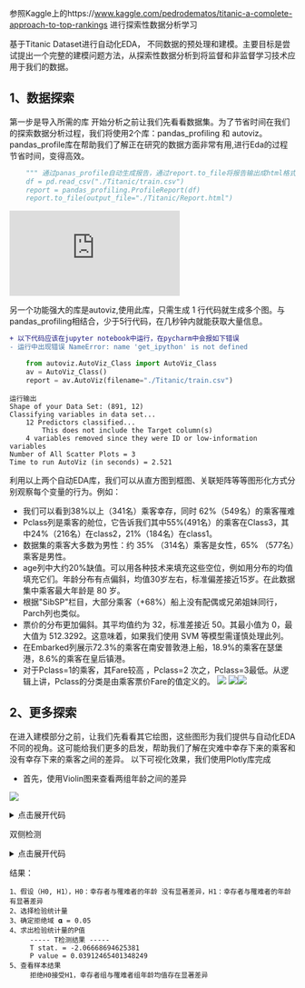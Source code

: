 参照Kaggle上的https://www.kaggle.com/pedrodematos/titanic-a-complete-approach-to-top-rankings 进行探索性数据分析学习

基于Titanic Dataset进行自动化EDA， 不同数据的预处理和建模。主要目标是尝试提出一个完整的建模问题方法，从探索性数据分析到将监督和非监督学习技术应用于我们的数据。

## 1、数据探索

第一步是导入所需的库
开始分析之前让我们先看看数据集。为了节省时间在我们的探索数据分析过程，我们将使用2个库：pandas_profiling 和 autoviz。pandas_profile库在帮助我们了解正在研究的数据方面非常有用,进行Eda的过程节省时间，变得高效。

``` python
    """ 通过panas_profile自动生成报告，通过report.to_file将报告输出成html格式 “”“
    df = pd.read_csv("./Titanic/train.csv")
    report = pandas_profiling.ProfileReport(df)
    report.to_file(output_file="./Titanic/Report.html")
```

![输出报告](https://github.com/vivian315/KaggleEDA/blob/main/Report.html)

另一个功能强大的库是autoviz,使用此库，只需生成 1 行代码就生成多个图。与pandas_profiling相结合，少于5行代码，在几秒钟内就能获取大量信息。

```diff
+ 以下代码应该在jupyter notebook中运行，在pycharm中会报如下错误
- 运行中出现错误 NameError: name 'get_ipython' is not defined
```

``` python
    from autoviz.AutoViz_Class import AutoViz_Class
    av = AutoViz_Class()
    report = av.AutoViz(filename="./Titanic/train.csv")
```
    运行输出
    Shape of your Data Set: (891, 12)
    Classifying variables in data set...
        12 Predictors classified...
            This does not include the Target column(s)
        4 variables removed since they were ID or low-information variables
    Number of All Scatter Plots = 3
    Time to run AutoViz (in seconds) = 2.521

利用以上两个自动EDA库，我们可以从直方图到框图、关联矩阵等等图形化方式分别观察每个变量的行为。例如：
* 我们可以看到38%以上（341名）乘客幸存，同时 62%（549名）的乘客罹难
* Pclass列是乘客的舱位，它告诉我们其中55%(491名）的乘客在Class3，其中24%（216名）在class2，21%（184名）在class1。
* 数据集的乘客大多数为男性：约 35% （314名）乘客是女性，65% （577名）乘客是男性。
* age列中大约20%缺值。可以用各种技术来填充这些空位，例如用分布的均值填充它们。年龄分布有点偏斜，均值30岁左右，标准偏差接近15岁。在此数据集中乘客最大年龄是 80 岁。
* 根据"SibSP"栏目，大部分乘客（+68%）船上没有配偶或兄弟姐妹同行，Parch列也类似。
* 票价的分布更加偏斜。其平均值约为 32，标准差接近 50。其最小值为 0，最大值为 512.3292。这意味着，如果我们使用 SVM 等模型需谨慎处理此列。
* 在Embarked列展示72.3%的乘客在南安普敦港上船，18.9%的乘客在瑟堡港，8.6%的乘客在皇后镇港。
* 对于Pclass=1的乘客，其Fare较高 ，Pclass=2 次之，Pclass=3最低。从逻辑上讲，Pclass的分类是由乘客票价Fare的值定义的。
![](https://github.com/vivian315/KaggleEDA/blob/main/screenshots/p1.png?raw=true)
![](https://github.com/vivian315/KaggleEDA/blob/main/screenshots/pr1.png?raw=true)![](https://github.com/vivian315/KaggleEDA/blob/main/screenshots/pr2.png?raw=true)

## 2、更多探索
在进入建模部分之前，让我们先看看其它绘图，这些图形为我们提供与自动化EDA不同的视角。这可能给我们更多的启发，帮助我们了解在灾难中幸存下来的乘客和没有幸存下来的乘客之间的差异。
以下可视化效果，我们使用Plotly库完成

* 首先，使用Violin图来查看两组年龄之间的差异

![](https://github.com/vivian315/KaggleEDA/blob/main/screenshots/P21.png?raw=true)

<details>
    <summary>点击展开代码</summary>
    
``` python 
    
        df = pd.read_csv("./Titanic/train.csv")
        df_survivors = df[df["Survived"] == 1]
        df_nonsurvivors = df[df["Survived"] == 0]

        # Violin 图填充数据
        violin_survivors = go.Violin(
            y=df_survivors["Age"],
            x=df_survivors["Survived"],
            name="Survivors",
            marker_color="forestgreen",
            box_visible=True)

        violin_nonsurvivors = go.Violin(
            y=df_nonsurvivors["Age"],
            x=df_nonsurvivors["Survived"],
            name="Non-Survivors",
            marker_color="darkred",
            box_visible=True)

        data = [violin_nonsurvivors, violin_survivors]

        # 设置背景色标题等
        layout = go.Layout(
            paper_bgcolor="rgba(0,0,0,0)",
            plot_bgcolor="rgba(0,0,0,0)",
            title="幸存者年龄 vs 罹难者年龄",
            xaxis=dict(
                title="幸存否"
            ),
            yaxis=dict(
                title="年龄"
            )
        )

        fig = go.Figure(data=data, layout=layout)
        fig.show()
```
</details>

双侧检测

<details>
<summary>点击展开代码</summary>
    
``` python
    print("1、确定进行检验的假设（H0, H1），H0：幸存者与罹难者的年龄 没有显著差异，H1：幸存者与罹难者的年龄 有显著差异")
    print("2、选择检验统计量")
    df = pd.read_csv("./Titanic/train.csv")
    df_survivors = df[df["Survived"] == 1]
    df_nonsurvivors = df[df["Survived"] == 0]
    # 过滤年龄缺失的行
    dist = df["Age"].dropna()
    dist_a = df_survivors['Age'].dropna()
    dist_b = df_nonsurvivors['Age'].dropna()

    print("3、确定拒绝域 𝛂 = 0.05")
    print("4、求出检验统计量的P值")
    t_stat, p_value = stats.ttest_ind(dist_a, dist_b)
    print("\t\t----- T检测结果 -----")
    print("\t\tT stat. = " + str(t_stat))
    print("\t\tP value = " + str(p_value))  # P-value > 0.05，接受原假设，<0.05拒绝原假设
    print("5、查看样本结果")
    if p_value > 0.05:
        print("\t\tp值大于0.05接受H0拒绝H1 幸存者组与罹难者组年龄均值不存在显著差异")
    else:
        print("\t\tp值小于0.05拒绝H0接受H1，幸存者组与罹难者组年龄均值存在显著差异")
    print("")
```

</details>

结果：

    1、假设（H0, H1），H0：幸存者与罹难者的年龄 没有显著差异，H1：幸存者与罹难者的年龄 有显著差异
    2、选择检验统计量
    3、确定拒绝域 𝛂 = 0.05
    4、求出检验统计量的P值
         ----- T检测结果 -----
         T stat. = -2.06668694625381
         P value = 0.03912465401348249
    5、查看样本结果
         拒绝H0接受H1，幸存者组与罹难者组年龄均值存在显著差异
